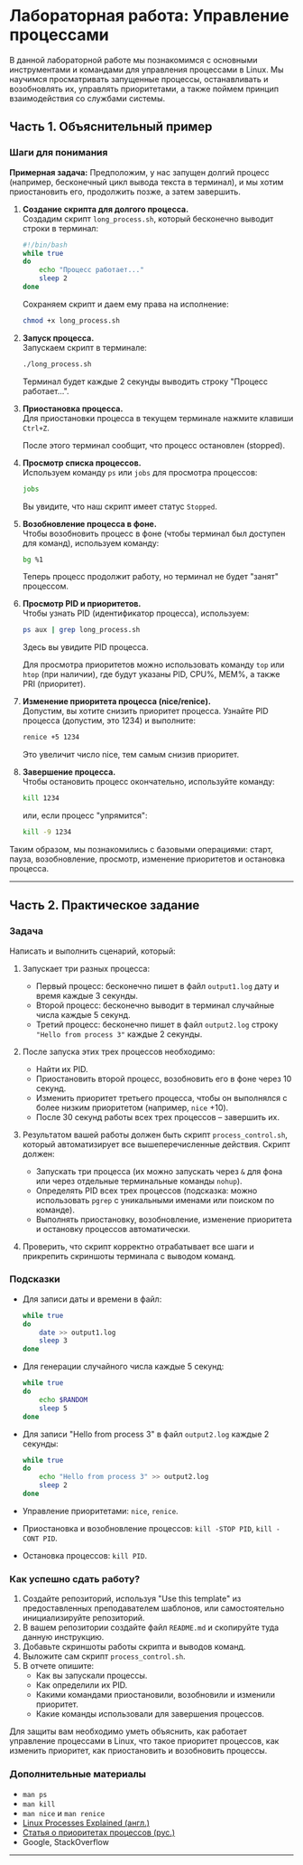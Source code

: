 # Лабораторная работа: Управление процессами

В данной лабораторной работе мы познакомимся с основными инструментами и командами для управления процессами в Linux. Мы научимся просматривать запущенные процессы, останавливать и возобновлять их, управлять приоритетами, а также поймем принцип взаимодействия со службами системы.

## Часть 1. Объяснительный пример

### Шаги для понимания

**Примерная задача:** Предположим, у нас запущен долгий процесс (например, бесконечный цикл вывода текста в терминал), и мы хотим приостановить его, продолжить позже, а затем завершить.

1. **Создание скрипта для долгого процесса.**  
   Создадим скрипт `long_process.sh`, который бесконечно выводит строки в терминал:
   ```bash
   #!/bin/bash
   while true
   do
       echo "Процесс работает..."
       sleep 2
   done
   ```
   
   Сохраняем скрипт и даем ему права на исполнение:
   ```bash
   chmod +x long_process.sh
   ```

2. **Запуск процесса.**  
   Запускаем скрипт в терминале:
   ```bash
   ./long_process.sh
   ```
   
   Терминал будет каждые 2 секунды выводить строку "Процесс работает...".

3. **Приостановка процесса.**  
   Для приостановки процесса в текущем терминале нажмите клавиши `Ctrl+Z`.
   
   После этого терминал сообщит, что процесс остановлен (stopped).

4. **Просмотр списка процессов.**  
   Используем команду `ps` или `jobs` для просмотра процессов:
   ```bash
   jobs
   ```
   Вы увидите, что наш скрипт имеет статус `Stopped`.

5. **Возобновление процесса в фоне.**  
   Чтобы возобновить процесс в фоне (чтобы терминал был доступен для команд), используем команду:
   ```bash
   bg %1
   ```
   Теперь процесс продолжит работу, но терминал не будет "занят" процессом.

6. **Просмотр PID и приоритетов.**  
   Чтобы узнать PID (идентификатор процесса), используем:
   ```bash
   ps aux | grep long_process.sh
   ```
   Здесь вы увидите PID процесса.

   Для просмотра приоритетов можно использовать команду `top` или `htop` (при наличии), где будут указаны PID, CPU%, MEM%, а также PRI (приоритет).

7. **Изменение приоритета процесса (nice/renice).**  
   Допустим, вы хотите снизить приоритет процесса. Узнайте PID процесса (допустим, это 1234) и выполните:
   ```bash
   renice +5 1234
   ```
   Это увеличит число nice, тем самым снизив приоритет.

8. **Завершение процесса.**  
   Чтобы остановить процесс окончательно, используйте команду:
   ```bash
   kill 1234
   ```
   или, если процесс "упрямится":
   ```bash
   kill -9 1234
   ```

Таким образом, мы познакомились с базовыми операциями: старт, пауза, возобновление, просмотр, изменение приоритетов и остановка процесса.

---

## Часть 2. Практическое задание

### Задача

Написать и выполнить сценарий, который:

1. Запускает три разных процесса:
   - Первый процесс: бесконечно пишет в файл `output1.log` дату и время каждые 3 секунды.
   - Второй процесс: бесконечно выводит в терминал случайные числа каждые 5 секунд.
   - Третий процесс: бесконечно пишет в файл `output2.log` строку `"Hello from process 3"` каждые 2 секунды.
   
2. После запуска этих трех процессов необходимо:
   - Найти их PID.
   - Приостановить второй процесс, возобновить его в фоне через 10 секунд.
   - Изменить приоритет третьего процесса, чтобы он выполнялся с более низким приоритетом (например, `nice` +10).
   - После 30 секунд работы всех трех процессов – завершить их.
   
3. Результатом вашей работы должен быть скрипт `process_control.sh`, который автоматизирует все вышеперечисленные действия. Скрипт должен:
   - Запускать три процесса (их можно запускать через `&` для фона или через отдельные терминальные команды `nohup`).
   - Определять PID всех трех процессов (подсказка: можно использовать `pgrep` с уникальными именами или поиском по команде).
   - Выполнять приостановку, возобновление, изменение приоритета и остановку процессов автоматически.
   
4. Проверить, что скрипт корректно отрабатывает все шаги и прикрепить скриншоты терминала с выводом команд.

### Подсказки

- Для записи даты и времени в файл:
  ```bash
  while true
  do
      date >> output1.log
      sleep 3
  done
  ```
- Для генерации случайного числа каждые 5 секунд:
  ```bash
  while true
  do
      echo $RANDOM
      sleep 5
  done
  ```
- Для записи "Hello from process 3" в файл `output2.log` каждые 2 секунды:
  ```bash
  while true
  do
      echo "Hello from process 3" >> output2.log
      sleep 2
  done
  ```

- Управление приоритетами: `nice`, `renice`.
- Приостановка и возобновление процессов: `kill -STOP PID`, `kill -CONT PID`.
- Остановка процессов: `kill PID`.

### Как успешно сдать работу?

1. Создайте репозиторий, используя "Use this template" из предоставленных преподавателем шаблонов, или самостоятельно инициализируйте репозиторий.
2. В вашем репозитории создайте файл `README.md` и скопируйте туда данную инструкцию.
3. Добавьте скриншоты работы скрипта и выводов команд.
4. Выложите сам скрипт `process_control.sh`.
5. В отчете опишите:
   - Как вы запускали процессы.
   - Как определили их PID.
   - Какими командами приостановили, возобновили и изменили приоритет.
   - Какие команды использовали для завершения процессов.
   
Для защиты вам необходимо уметь объяснить, как работает управление процессами в Linux, что такое приоритет процессов, как изменить приоритет, как приостановить и возобновить процессы. 

### Дополнительные материалы

- `man ps`  
- `man kill`  
- `man nice` и `man renice`  
- [Linux Processes Explained (англ.)](https://tldp.org/LDP/intro-linux/html/sect_05_01.html)  
- [Статья о приоритетах процессов (рус.)](https://habr.com/ru/post/537040/)  
- Google, StackOverflow

---
